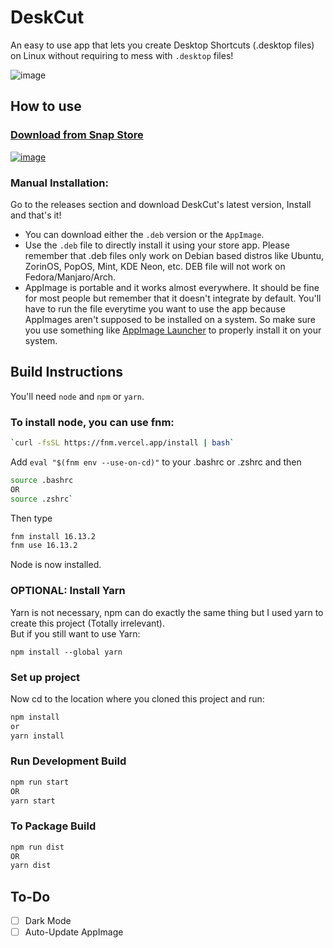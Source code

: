 # DeskCut
An easy to use app that lets you create Desktop Shortcuts (.desktop files) on Linux without requiring to mess with `.desktop` files!

![image](https://user-images.githubusercontent.com/25067102/152531646-1988e573-bd4d-495b-8d63-de00a3905c29.png)

## How to use
### <a href="https://snapcraft.io/deskcut" target="_blank">Download from Snap Store</a>
<a href="https://snapcraft.io/deskcut">![image](https://snapcraft.io/static/images/badges/en/snap-store-black.svg)</a>

### Manual Installation:
Go to the releases section and download DeskCut's latest version, Install and that's it!   

- You can download either the `.deb` version or the `AppImage`.   
- Use the `.deb` file to directly install it using your store app. Please remember that .deb files only work on Debian based distros like Ubuntu, ZorinOS, PopOS, Mint, KDE Neon, etc. DEB file will not work on Fedora/Manjaro/Arch.   
- AppImage is portable and it works almost everywhere. It should be fine for most people but remember that it doesn't integrate by default. You'll have to run the file everytime you want to use the app because AppImages aren't supposed to be installed on a system. So make sure you use something like <a href="https://github.com/TheAssassin/AppImageLauncher/releases/" target="_blank">AppImage Launcher</a> to properly install it on your system. 


## Build Instructions

You'll need `node` and `npm` or `yarn`.
### To install node, you can use fnm:
```bash
`curl -fsSL https://fnm.vercel.app/install | bash`   
```
Add `eval "$(fnm env --use-on-cd)"` to your .bashrc or .zshrc and then   
```bash
source .bashrc
OR
source .zshrc`
```
Then type
```bash
fnm install 16.13.2
fnm use 16.13.2
```
Node is now installed.

### OPTIONAL: Install Yarn
Yarn is not necessary, npm can do exactly the same thing but I used yarn to create this project (Totally irrelevant).   
But if you still want to use Yarn:   
```
npm install --global yarn
```
### Set up project
Now cd to the location where you cloned this project and run:   
```bash
npm install
or
yarn install
```

### Run Development Build
```bash
npm run start
OR
yarn start
```

### To Package Build
```bash
npm run dist
OR
yarn dist
```

## To-Do

- [ ] Dark Mode
- [ ] Auto-Update AppImage
